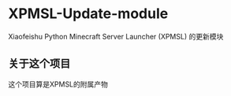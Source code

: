 # XPMSL-Update-module
Xiaofeishu Python Minecraft Server Launcher (XPMSL) 的更新模块  

## 关于这个项目
这个项目算是XPMSL的附属产物